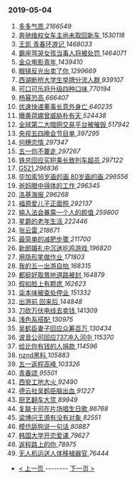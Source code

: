 ### 2019-05-04 
1. [ 多多气质 ](https://s.weibo.com/weibo?q=%23%E5%A4%9A%E5%A4%9A%E6%B0%94%E8%B4%A8%23&Refer=top) *2166549*
1. [ 奔驰维权女车主尚未取回新车 ](https://s.weibo.com/weibo?q=%23%E5%A5%94%E9%A9%B0%E7%BB%B4%E6%9D%83%E5%A5%B3%E8%BD%A6%E4%B8%BB%E5%B0%9A%E6%9C%AA%E5%8F%96%E5%9B%9E%E6%96%B0%E8%BD%A6%23&Refer=top) *1530118*
1. [ 王凯 青春环游记 ](https://s.weibo.com/weibo?q=%E7%8E%8B%E5%87%AF%20%E9%9D%92%E6%98%A5%E7%8E%AF%E6%B8%B8%E8%AE%B0&Refer=top) *1468033*
1. [ 霸座骂哭女孩当事人将被处罚 ](https://s.weibo.com/weibo?q=%23%E9%9C%B8%E5%BA%A7%E9%AA%82%E5%93%AD%E5%A5%B3%E5%AD%A9%E5%BD%93%E4%BA%8B%E4%BA%BA%E5%B0%86%E8%A2%AB%E5%A4%84%E7%BD%9A%23&Refer=top) *1464071*
1. [ 金众电影青年 ](https://s.weibo.com/weibo?q=%E9%87%91%E4%BC%97%E7%94%B5%E5%BD%B1%E9%9D%92%E5%B9%B4&Refer=top) *1439410*
1. [ 眼镜反光出卖了你 ](https://s.weibo.com/weibo?q=%23%E7%9C%BC%E9%95%9C%E5%8F%8D%E5%85%89%E5%87%BA%E5%8D%96%E4%BA%86%E4%BD%A0%23&Refer=top) *1299669*
1. [ 西湖断桥大学生举牌分流人群 ](https://s.weibo.com/weibo?q=%23%E8%A5%BF%E6%B9%96%E6%96%AD%E6%A1%A5%E5%A4%A7%E5%AD%A6%E7%94%9F%E4%B8%BE%E7%89%8C%E5%88%86%E6%B5%81%E4%BA%BA%E7%BE%A4%23&Refer=top) *939107*
1. [ 可口可乐将升级四种口味 ](https://s.weibo.com/weibo?q=%23%E5%8F%AF%E5%8F%A3%E5%8F%AF%E4%B9%90%E5%B0%86%E5%8D%87%E7%BA%A7%E5%9B%9B%E7%A7%8D%E5%8F%A3%E5%91%B3%23&Refer=top) *770194*
1. [ 杨幂恐高 ](https://s.weibo.com/weibo?q=%23%E6%9D%A8%E5%B9%82%E6%81%90%E9%AB%98%23&Refer=top) *666407*
1. [ 优速快递董事长意外身亡 ](https://s.weibo.com/weibo?q=%23%E4%BC%98%E9%80%9F%E5%BF%AB%E9%80%92%E8%91%A3%E4%BA%8B%E9%95%BF%E6%84%8F%E5%A4%96%E8%BA%AB%E4%BA%A1%23&Refer=top) *640235*
1. [ 曝黄荷娜曾威胁朴有天 ](https://s.weibo.com/weibo?q=%23%E6%9B%9D%E9%BB%84%E8%8D%B7%E5%A8%9C%E6%9B%BE%E5%A8%81%E8%83%81%E6%9C%B4%E6%9C%89%E5%A4%A9%23&Refer=top) *524438*
1. [ 全球第二大暗网交易平台被摧毁 ](https://s.weibo.com/weibo?q=%23%E5%85%A8%E7%90%83%E7%AC%AC%E4%BA%8C%E5%A4%A7%E6%9A%97%E7%BD%91%E4%BA%A4%E6%98%93%E5%B9%B3%E5%8F%B0%E8%A2%AB%E6%91%A7%E6%AF%81%23&Refer=top) *517942*
1. [ 央视五四晚会节目单 ](https://s.weibo.com/weibo?q=%23%E5%A4%AE%E8%A7%86%E4%BA%94%E5%9B%9B%E6%99%9A%E4%BC%9A%E8%8A%82%E7%9B%AE%E5%8D%95%23&Refer=top) *397295*
1. [ 何穗恋情 ](https://s.weibo.com/weibo?q=%23%E4%BD%95%E7%A9%97%E6%81%8B%E6%83%85%23&Refer=top) *297347*
1. [ 五一你不要走 ](https://s.weibo.com/weibo?q=%23%E4%BA%94%E4%B8%80%E4%BD%A0%E4%B8%8D%E8%A6%81%E8%B5%B0%23&Refer=top) *297267*
1. [ 铁总回应买短乘长致列车超员 ](https://s.weibo.com/weibo?q=%23%E9%93%81%E6%80%BB%E5%9B%9E%E5%BA%94%E4%B9%B0%E7%9F%AD%E4%B9%98%E9%95%BF%E8%87%B4%E5%88%97%E8%BD%A6%E8%B6%85%E5%91%98%23&Refer=top) *297122*
1. [ G521 ](https://s.weibo.com/weibo?q=%23G521%23&Refer=top) *296836*
1. [ 毕加索16岁画的画 80岁画的画 ](https://s.weibo.com/weibo?q=%E6%AF%95%E5%8A%A0%E7%B4%A216%E5%B2%81%E7%94%BB%E7%9A%84%E7%94%BB%2080%E5%B2%81%E7%94%BB%E7%9A%84%E7%94%BB&Refer=top) *296556*
1. [ 爸妈眼中得体的工作 ](https://s.weibo.com/weibo?q=%23%E7%88%B8%E5%A6%88%E7%9C%BC%E4%B8%AD%E5%BE%97%E4%BD%93%E7%9A%84%E5%B7%A5%E4%BD%9C%23&Refer=top) *296345*
1. [ 洛基海报 ](https://s.weibo.com/weibo?q=%23%E6%B4%9B%E5%9F%BA%E6%B5%B7%E6%8A%A5%23&Refer=top) *296268*
1. [ 福原爱儿子正面照 ](https://s.weibo.com/weibo?q=%23%E7%A6%8F%E5%8E%9F%E7%88%B1%E5%84%BF%E5%AD%90%E6%AD%A3%E9%9D%A2%E7%85%A7%23&Refer=top) *292137*
1. [ 输入法会暴露一个人的颜值 ](https://s.weibo.com/weibo?q=%23%E8%BE%93%E5%85%A5%E6%B3%95%E4%BC%9A%E6%9A%B4%E9%9C%B2%E4%B8%80%E4%B8%AA%E4%BA%BA%E7%9A%84%E9%A2%9C%E5%80%BC%23&Refer=top) *259800*
1. [ 星爵的老年生活 ](https://s.weibo.com/weibo?q=%E6%98%9F%E7%88%B5%E7%9A%84%E8%80%81%E5%B9%B4%E7%94%9F%E6%B4%BB&Refer=top) *222446*
1. [ 张云雷 ](https://s.weibo.com/weibo?q=%23%E5%BC%A0%E4%BA%91%E9%9B%B7%23&Refer=top) *218671*
1. [ 最简单的减肥步骤 ](https://s.weibo.com/weibo?q=%23%E6%9C%80%E7%AE%80%E5%8D%95%E7%9A%84%E5%87%8F%E8%82%A5%E6%AD%A5%E9%AA%A4%23&Refer=top) *211700*
1. [ 新郎婚礼中沉迷吃鸡游戏 ](https://s.weibo.com/weibo?q=%23%E6%96%B0%E9%83%8E%E5%A9%9A%E7%A4%BC%E4%B8%AD%E6%B2%89%E8%BF%B7%E5%90%83%E9%B8%A1%E6%B8%B8%E6%88%8F%23&Refer=top) *196820*
1. [ 用隐形笔做作业 ](https://s.weibo.com/weibo?q=%23%E7%94%A8%E9%9A%90%E5%BD%A2%E7%AC%94%E5%81%9A%E4%BD%9C%E4%B8%9A%23&Refer=top) *171803*
1. [ 我的五一出游自拍 ](https://s.weibo.com/weibo?q=%23%E6%88%91%E7%9A%84%E4%BA%94%E4%B8%80%E5%87%BA%E6%B8%B8%E8%87%AA%E6%8B%8D%23&Refer=top) *168315*
1. [ 都挺好取景地道路被封 ](https://s.weibo.com/weibo?q=%E9%83%BD%E6%8C%BA%E5%A5%BD%E5%8F%96%E6%99%AF%E5%9C%B0%E9%81%93%E8%B7%AF%E8%A2%AB%E5%B0%81&Refer=top) *164879*
1. [ 假如脸上有颗痣 ](https://s.weibo.com/weibo?q=%23%E5%81%87%E5%A6%82%E8%84%B8%E4%B8%8A%E6%9C%89%E9%A2%97%E7%97%A3%23&Refer=top) *162623*
1. [ 柒本味被查处停业 ](https://s.weibo.com/weibo?q=%E6%9F%92%E6%9C%AC%E5%91%B3%E8%A2%AB%E6%9F%A5%E5%A4%84%E5%81%9C%E4%B8%9A&Refer=top) *151332*
1. [ 出游前 回来后 ](https://s.weibo.com/weibo?q=%E5%87%BA%E6%B8%B8%E5%89%8D%20%E5%9B%9E%E6%9D%A5%E5%90%8E&Refer=top) *144848*
1. [ 刀砍万伏电线去卖钱 ](https://s.weibo.com/weibo?q=%E5%88%80%E7%A0%8D%E4%B8%87%E4%BC%8F%E7%94%B5%E7%BA%BF%E5%8E%BB%E5%8D%96%E9%92%B1&Refer=top) *141309*
1. [ 浅色系搭配 ](https://s.weibo.com/weibo?q=%23%E6%B5%85%E8%89%B2%E7%B3%BB%E6%90%AD%E9%85%8D%23&Refer=top) *130975*
1. [ 吴鹤臣妻子回应众筹百万 ](https://s.weibo.com/weibo?q=%23%E5%90%B4%E9%B9%A4%E8%87%A3%E5%A6%BB%E5%AD%90%E5%9B%9E%E5%BA%94%E4%BC%97%E7%AD%B9%E7%99%BE%E4%B8%87%23&Refer=top) *130434*
1. [ 波音公司回应737冲入河中 ](https://s.weibo.com/weibo?q=%E6%B3%A2%E9%9F%B3%E5%85%AC%E5%8F%B8%E5%9B%9E%E5%BA%94737%E5%86%B2%E5%85%A5%E6%B2%B3%E4%B8%AD&Refer=top) *115370*
1. [ 给比你有钱的人捐款 ](https://s.weibo.com/weibo?q=%23%E7%BB%99%E6%AF%94%E4%BD%A0%E6%9C%89%E9%92%B1%E7%9A%84%E4%BA%BA%E6%8D%90%E6%AC%BE%23&Refer=top) *114596*
1. [ nznd黑料 ](https://s.weibo.com/weibo?q=%23nznd%E9%BB%91%E6%96%99%23&Refer=top) *105883*
1. [ 五一返程高峰 ](https://s.weibo.com/weibo?q=%23%E4%BA%94%E4%B8%80%E8%BF%94%E7%A8%8B%E9%AB%98%E5%B3%B0%23&Refer=top) *103326*
1. [ 青春颂 ](https://s.weibo.com/weibo?q=%E9%9D%92%E6%98%A5%E9%A2%82&Refer=top) *95501*
1. [ 西安工地大火 ](https://s.weibo.com/weibo?q=%E8%A5%BF%E5%AE%89%E5%B7%A5%E5%9C%B0%E5%A4%A7%E7%81%AB&Refer=top) *92490*
1. [ 德云社吴鹤臣脑出血 ](https://s.weibo.com/weibo?q=%23%E5%BE%B7%E4%BA%91%E7%A4%BE%E5%90%B4%E9%B9%A4%E8%87%A3%E8%84%91%E5%87%BA%E8%A1%80%23&Refer=top) *91227*
1. [ 厨艺翻车大赏 ](https://s.weibo.com/weibo?q=%E5%8E%A8%E8%89%BA%E7%BF%BB%E8%BD%A6%E5%A4%A7%E8%B5%8F&Refer=top) *89949*
1. [ 复联卡司在片场唱生日歌 ](https://s.weibo.com/weibo?q=%E5%A4%8D%E8%81%94%E5%8D%A1%E5%8F%B8%E5%9C%A8%E7%89%87%E5%9C%BA%E5%94%B1%E7%94%9F%E6%97%A5%E6%AD%8C&Refer=top) *86768*
1. [ 梁博问王源有没有对象 ](https://s.weibo.com/weibo?q=%23%E6%A2%81%E5%8D%9A%E9%97%AE%E7%8E%8B%E6%BA%90%E6%9C%89%E6%B2%A1%E6%9C%89%E5%AF%B9%E8%B1%A1%23&Refer=top) *82551*
1. [ 模仿舔狗说一句话 ](https://s.weibo.com/weibo?q=%23%E6%A8%A1%E4%BB%BF%E8%88%94%E7%8B%97%E8%AF%B4%E4%B8%80%E5%8F%A5%E8%AF%9D%23&Refer=top) *80887*
1. [ 韩国大学开恋爱课 ](https://s.weibo.com/weibo?q=%23%E9%9F%A9%E5%9B%BD%E5%A4%A7%E5%AD%A6%E5%BC%80%E6%81%8B%E7%88%B1%E8%AF%BE%23&Refer=top) *79627*
1. [ 返程路上的你 ](https://s.weibo.com/weibo?q=%23%E8%BF%94%E7%A8%8B%E8%B7%AF%E4%B8%8A%E7%9A%84%E4%BD%A0%23&Refer=top) *78975*
1. [ 无人机运送人体移植器官 ](https://s.weibo.com/weibo?q=%E6%97%A0%E4%BA%BA%E6%9C%BA%E8%BF%90%E9%80%81%E4%BA%BA%E4%BD%93%E7%A7%BB%E6%A4%8D%E5%99%A8%E5%AE%98&Refer=top) *76444* 

- [ < 上一页 ](https://github.com/able8/weibo-hot-record/blob/master/2019-05-03.md) -------- [ 下一页 > ](https://github.com/able8/weibo-hot-record/blob/master/2019-05-05.md)